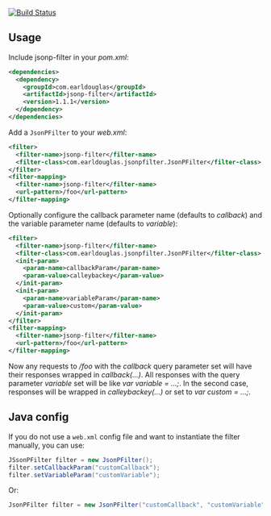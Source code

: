 [![Build Status](https://travis-ci.org/earldouglas/jsonp-filter.svg?branch=travis-ci)](https://travis-ci.org/earldouglas/jsonp-filter)

## Usage

Include jsonp-filter in your *pom.xml*:

```xml
<dependencies>
  <dependency>
    <groupId>com.earldouglas</groupId>
    <artifactId>jsonp-filter</artifactId>
    <version>1.1.1</version>
  </dependency>
</dependencies>
```

Add a `JsonPFilter` to your *web.xml*:

```xml
<filter>
  <filter-name>jsonp-filter</filter-name>
  <filter-class>com.earldouglas.jsonpfilter.JsonPFilter</filter-class>
</filter>
<filter-mapping>
  <filter-name>jsonp-filter</filter-name>
  <url-pattern>/foo</url-pattern>
</filter-mapping>
```

Optionally configure the callback parameter name (defaults to *callback*) and the variable parameter name (defaults to *variable*):

```xml
<filter>
  <filter-name>jsonp-filter</filter-name>
  <filter-class>com.earldouglas.jsonpfilter.JsonPFilter</filter-class>
  <init-param>
    <param-name>callbackParam</param-name>
    <param-value>calleybackey</param-value>
  </init-param>
  <init-param>
    <param-name>variableParam</param-name>
    <param-value>custom</param-value>
  </init-param>
</filter>
<filter-mapping>
  <filter-name>jsonp-filter</filter-name>
  <url-pattern>/foo</url-pattern>
</filter-mapping>
```

Now any requests to */foo* with the *callback* query parameter set will have their responses wrapped in *callback(...)*. All responses with the query parameter *variable* set will be like *var variable = ...;*. In the second case, responses will be wrapped in *calleybackey(...)* or set to *var custom = ...;*.

## Java config

If you do not use a `web.xml` config file and want to instantiate the filter manually, you can use:

```java
JSsonPFilter filter = new JsonPFilter();
filter.setCallbackParam("customCallback");
filter.setVariableParam("customVariable");
```

Or:

```java
JsonPFilter filter = new JsonPFilter("customCallback", "customVariable");
```
